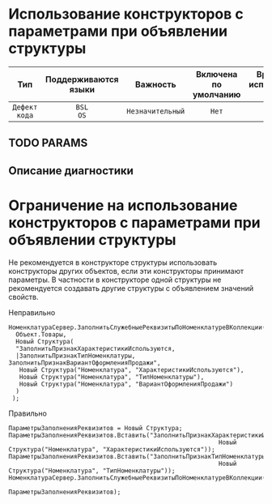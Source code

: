# Использование конструкторов с параметрами при объявлении структуры

| Тип | Поддерживаются<br/>языки | Важность | Включена<br/>по умолчанию | Время на<br/>исправление (мин) | Тэги |
| :-: | :-: | :-: | :-: | :-: | :-: |
| `Дефект кода` | `BSL`<br/>`OS` | `Незначительный` | `Нет` | `10` | `badpractice`<br/>`brainoverload` |


## TODO PARAMS

## Описание диагностики


# Ограничение на использование конструкторов с параметрами при объявлении структуры

Не рекомендуется в конструкторе структуры использовать конструкторы других объектов, если эти конструкторы принимают параметры. В частности в конструкторе одной структуры не рекомендуется создавать другие структуры с объявлением значений свойств.

Неправильно

```bsl
НоменклатураСервер.ЗаполнитьСлужебныеРеквизитыПоНоменклатуреВКоллекции(
  Объект.Товары,
  Новый Структура(
  "ЗаполнитьПризнакХарактеристикиИспользуются,
  |ЗаполнитьПризнакТипНоменклатуры, ЗаполнитьПризнакВариантОформленияПродажи",
   Новый Структура("Номенклатура", "ХарактеристикиИспользуются"),
   Новый Структура("Номенклатура", "ТипНоменклатуры"),
   Новый Структура("Номенклатура", "ВариантОформленияПродажи")
  )
 );
```

Правильно

```bsl
ПараметрыЗаполненияРеквизитов = Новый Структура;
ПараметрыЗаполненияРеквизитов.Вставить("ЗаполнитьПризнакХарактеристикиИспользуются",
                                                          Новый Структура("Номенклатура", "ХарактеристикиИспользуются"));
ПараметрыЗаполненияРеквизитов.Вставить("ЗаполнитьПризнакТипНоменклатуры",
                                                          Новый Структура("Номенклатура", "ТипНоменклатуры"));
НоменклатураСервер.ЗаполнитьСлужебныеРеквизитыПоНоменклатуреВКоллекции(Объект.Товары, 
                                                          ПараметрыЗаполненияРеквизитов);
```
